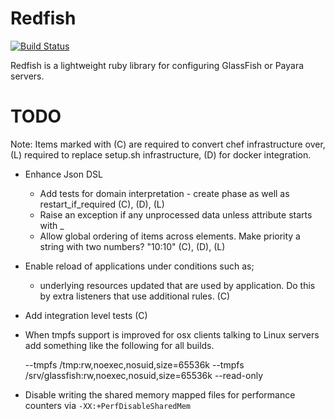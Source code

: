 # Redfish

[![Build Status](https://secure.travis-ci.org/realityforge/redfish.svg?branch=master)](http://travis-ci.org/realityforge/redfish)

Redfish is a lightweight ruby library for configuring GlassFish or Payara servers.

# TODO

Note: Items marked with (C) are required to convert chef infrastructure over, (L) required to
replace setup.sh infrastructure, (D) for docker integration.

* Enhance Json DSL
    * Add tests for domain interpretation - create phase as well as restart_if_required (C), (D), (L)
    * Raise an exception if any unprocessed data unless attribute starts with \_
    * Allow global ordering of items across elements. Make priority a string with two numbers? "10:10" (C), (D), (L)

* Enable reload of applications under conditions such as;
  - underlying resources updated that are used by application. Do this by extra listeners that use additional rules. (C)

* Add integration level tests (C)

* When tmpfs support is improved for osx clients talking to Linux servers add something like the following for
  all builds.


    --tmpfs /tmp:rw,noexec,nosuid,size=65536k --tmpfs /srv/glassfish:rw,noexec,nosuid,size=65536k --read-only

* Disable writing the shared memory mapped files for performance counters via `-XX:+PerfDisableSharedMem`

